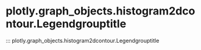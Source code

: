 # plotly.graph_objects.histogram2dcontour.Legendgrouptitle

::: plotly.graph_objects.histogram2dcontour.Legendgrouptitle
